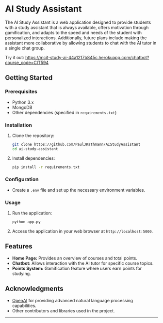 

# AI Study Assistant

The AI Study Assistant is a web application designed to provide students with a study assistant that is always available, offers motivation through gamification, and adapts to the speed and needs of the student with personalized interactions. Additionally, future plans include making the assistant more collaborative by allowing students to chat with the AI tutor in a single chat group.

Try it out: https://mcit-study-ai-44a1217b845c.herokuapp.com/chatbot?course_code=CIT594

## Getting Started

### Prerequisites

- Python 3.x
- MongoDB
- Other dependencies (specified in `requirements.txt`)

### Installation

1. Clone the repository:

   ```bash
   git clone https://github.com/PaulJKathmann/AIStudyAssistant
   cd ai-study-assistant
   ```

3. Install dependencies:

   ```bash
   pip install -r requirements.txt
   ```

### Configuration

- Create a `.env` file and set up the necessary environment variables.

### Usage

1. Run the application:

   ```bash
   python app.py
   ```

2. Access the application in your web browser at `http://localhost:5000`.

## Features

- **Home Page:** Provides an overview of courses and total points.
- **Chatbot:** Allows interaction with the AI tutor for specific course topics.
- **Points System:** Gamification feature where users earn points for studying.


## Acknowledgments

- [OpenAI](https://www.openai.com/) for providing advanced natural language processing capabilities.
- Other contributors and libraries used in the project.

---
